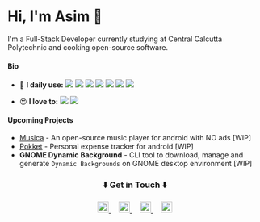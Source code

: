 # Hi, I'm Asim :wave:
I'm a Full-Stack Developer currently studying at Central Calcutta Polytechnic and cooking open-source software.

#### Bio
- 🤩️ **I daily use:** <img src = "https://img.shields.io/badge/-HTML5-E34F26?style=flat&logo=html5&logoColor=white"> <img src = "https://img.shields.io/badge/-CSS3-1572B6?style=flat&logo=css3&logoColor=white"> <img src="https://img.shields.io/badge/-JavaScript-eed718?style=flat&logo=javascript&logoColor=ffffff"> <img src="https://img.shields.io/badge/-React-000000?style=flat&logo=react&logoColor=00c8ff"> <img src="http://img.shields.io/badge/-Typescript-007ACC?style=flat&logo=typescript&logoColor=white"> 
<img src="http://img.shields.io/badge/-Go-007ACC?style=flat&logo=go&logoColor=white"> <img src="http://img.shields.io/badge/-Flutter-11698e?style=flat&logo=flutter&logoColor=a7c5eb">

- 😍️ **I love to:** <img src="https://img.shields.io/badge/-Watch%20Anime-1a508b?style=for-the-badge&logo=anime"> <img src="https://img.shields.io/badge/-Listen to music-black?style=for-the-badge&logo=music">


#### Upcoming Projects
- [Musica](https://github.com/asimbera/musica) - An open-source music player for android with NO ads [WIP]
- [Pokket](https://github.com/asimbera/pokket) - Personal expense tracker for android [WIP]
- **GNOME Dynamic Background** - CLI tool to download, manage and generate `Dynamic Backgrounds`  on GNOME desktop environment [WIP]

<div align="center">
    <h3 align="center">⬇️ Get in Touch ⬇️</h3>
</div>

<p align="center">
    <a align="center" href="https://twitter.com/its_asim_bera">
  <img alt="Asim's Twitter" width="22px" src="https://cdn.jsdelivr.net/npm/simple-icons@v3/icons/twitter.svg" />
    </a>
&nbsp&nbsp&nbsp
<a align="center" href="https://asim.social/">
<img alt="Asim's Personal Site" width="22px" src="https://cdn.jsdelivr.net/npm/simple-icons@3.2.0/icons/write-dot-as.svg" />

</a>
&nbsp&nbsp&nbsp
<a href="https://github.com/asimbera">
  <img  alt="Asim's Github" width="22px" src="https://cdn.jsdelivr.net/npm/simple-icons@v3/icons/github.svg" />
</a>
&nbsp&nbsp&nbsp
<a mailto="asimbera@outlook.in">
  <img  alt="Asim's Mail" width="22px" src="https://cdn.jsdelivr.net/npm/simple-icons@v3/icons/gmail.svg" />
</a>

<br />
</p>